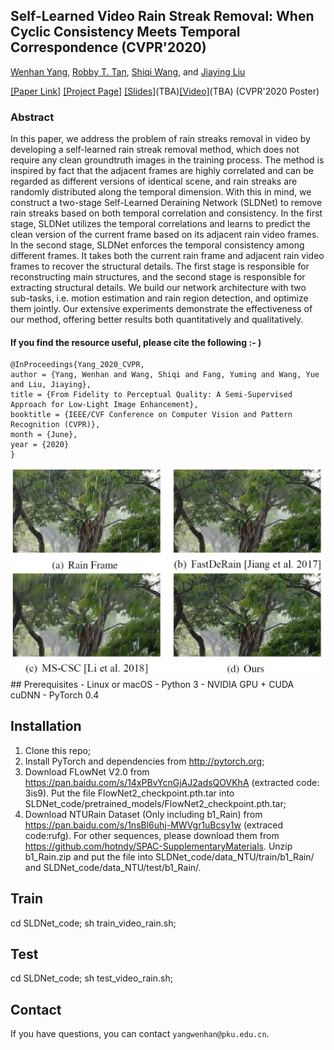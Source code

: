 ## Self-Learned Video Rain Streak Removal: When Cyclic Consistency Meets Temporal Correspondence (CVPR'2020)

[Wenhan Yang](https://flyywh.github.io/index.html), [Robby T. Tan](https://tanrobby.github.io/pub.html), [Shiqi Wang](https://www.cs.cityu.edu.hk/~shiqwang/), and [Jiaying Liu](http://www.icst.pku.edu.cn/struct/people/liujiaying.html) 

[[Paper Link]](http://openaccess.thecvf.com/content_CVPR_2020/papers/Yang_Self-Learning_Video_Rain_Streak_Removal_When_Cyclic_Consistency_Meets_Temporal_CVPR_2020_paper.pdf) [[Project Page]](https://github.com/flyywh/CVPR-2020-Self-Rain-Removal) [[Slides]]()(TBA)[[Video]]()(TBA) (CVPR'2020 Poster)

### Abstract

In this paper, we address the problem of rain streaks removal in video by developing a self-learned rain streak removal method, which does not require any clean groundtruth images in the training process. The method is inspired by fact that the adjacent frames are highly correlated and can be regarded as different versions of identical scene, and rain streaks are randomly distributed along the temporal dimension. With this in mind, we construct a two-stage Self-Learned Deraining Network (SLDNet) to remove rain streaks based on both temporal correlation and consistency. In the first stage, SLDNet utilizes the temporal correlations and learns to predict the clean version of the current frame based on its adjacent rain video frames. In the second stage, SLDNet enforces the temporal consistency among different frames. It takes both the current rain frame and adjacent rain video frames to recover the structural details. The first stage is responsible for reconstructing main structures, and the second stage is responsible for extracting structural details. We build our network architecture with two sub-tasks, i.e. motion estimation and rain region detection, and optimize them jointly. Our extensive experiments demonstrate the effectiveness of our method, offering better results both quantitatively and qualitatively.

#### If you find the resource useful, please cite the following :- )

```
@InProceedings{Yang_2020_CVPR,
author = {Yang, Wenhan and Wang, Shiqi and Fang, Yuming and Wang, Yue and Liu, Jiaying},
title = {From Fidelity to Perceptual Quality: A Semi-Supervised Approach for Low-Light Image Enhancement},
booktitle = {IEEE/CVF Conference on Computer Vision and Pattern Recognition (CVPR)},
month = {June},
year = {2020}
}
```
<img src="teaser/teaser_SLDNet.png" > 
## Prerequisites
- Linux or macOS
- Python 3
- NVIDIA GPU + CUDA cuDNN
- PyTorch 0.4

## Installation
1. Clone this repo;
2. Install PyTorch and dependencies from http://pytorch.org;
3. Download FLowNet V2.0 from https://pan.baidu.com/s/14xPBvYcnGjAJ2adsQOVKhA (extracted code: 3is9). 
   Put the file FlowNet2_checkpoint.pth.tar into SLDNet_code/pretrained_models/FlowNet2_checkpoint.pth.tar;
4. Download NTURain Dataset (Only including b1_Rain) from https://pan.baidu.com/s/1nsBl6uhj-MWVgr1uBcsy1w (extraced code:rufg). 
   For other sequences, please download them from https://github.com/hotndy/SPAC-SupplementaryMaterials. 
   Unzip b1_Rain.zip and put the file into SLDNet_code/data_NTU/train/b1_Rain/ and SLDNet_code/data_NTU/test/b1_Rain/.

## Train
   cd SLDNet_code; sh train_video_rain.sh;
## Test
   cd SLDNet_code; sh test_video_rain.sh;
## Contact

If you have questions, you can contact `yangwenhan@pku.edu.cn`.
